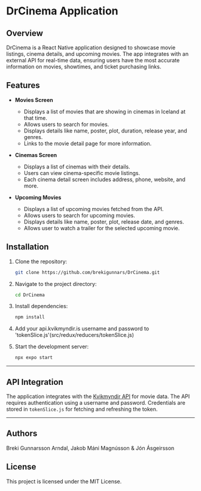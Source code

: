 # 
# DrCinema Application

## Overview
DrCinema is a React Native application designed to showcase movie listings, cinema details, and upcoming movies. The app integrates with an external API for real-time data, ensuring users have the most accurate information on movies, showtimes, and ticket purchasing links.

## Features
- **Movies Screen**
  - Displays a list of movies that are showing in cinemas in Iceland at that time.
  - Allows users to search for movies.
  - Displays details like name, poster, plot, duration, release year, and genres.
  - Links to the movie detail page for more information.

- **Cinemas Screen**
  - Displays a list of cinemas with their details.
  - Users can view cinema-specific movie listings.
  - Each cinema detail screen includes address, phone, website, and more.

- **Upcoming Movies**
  - Displays a list of upcoming movies fetched from the API.
  - Allows users to search for upcoming movies.
  - Displays details like name, poster, plot, release date, and genres.
  - Allows user to watch a trailer for the selected upcoming movie.



## Installation

1. Clone the repository:
   ```bash
   git clone https://github.com/brekigunnars/DrCinema.git
   ```
2. Navigate to the project directory:
   ```bash
   cd DrCinema
   ```
3. Install dependencies:
   ```bash
   npm install
   ```

4. Add your api.kvikmyndir.is username and password to 'tokenSlice.js'(src/redux/reducers/tokenSlice.js)

5. Start the development server:
   ```bash
   npx expo start
   ```

---

## API Integration
The application integrates with the [Kvikmyndir API](https://api.kvikmyndir.is) for movie data. The API requires authentication using a username and password. Credentials are stored in `tokenSlice.js` for fetching and refreshing the token.

---
## Authors
Breki Gunnarsson Arndal, Jakob Máni Magnússon & Jón Ásgeirsson





## License
This project is licensed under the MIT License.
